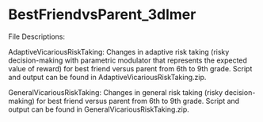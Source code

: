 # BestFriendvsParent_3dlmer

File Descriptions:

AdaptiveVicariousRiskTaking: 
Changes in adaptive risk taking (risky decision-making with parametric modulator that represents the expected value of reward) for best friend versus parent from 6th to 9th grade. Script and output can be found in AdaptiveVicariousRiskTaking.zip.

GeneralVicariousRiskTaking:
Changes in general risk taking (risky decision-making) for best friend versus parent from 6th to 9th grade. Script and output can be found in GeneralVicariousRiskTaking.zip.
